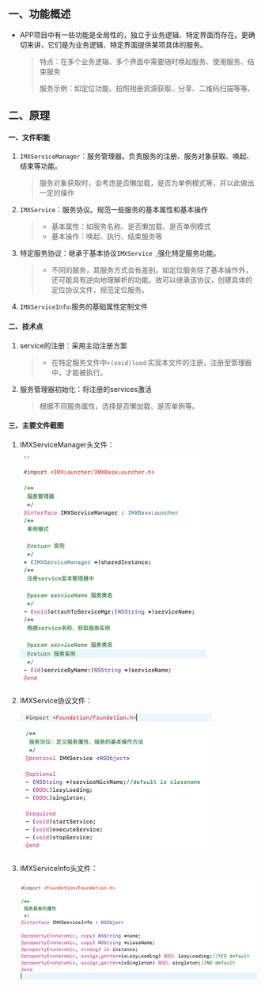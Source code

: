 ## 一、功能概述

* APP项目中有一些功能是全局性的，独立于业务逻辑、特定界面而存在。更确切来讲，它们是为业务逻辑、特定界面提供某项具体的服务。

	> 特点：在多个业务逻辑、多个界面中需要随时唤起服务、使用服务、结束服务
	>
	> 服务示例：如定位功能、拍照相册资源获取、分享、二维码扫描等等。

	
## 二、原理

#### 一、文件职能

1. `IMXServiceManager`：服务管理器。负责服务的注册、服务对象获取、唤起、结束等功能。
	> 服务对象获取时，会考虑是否懒加载，是否为单例模式等，并以此做出一定的操作

	
2. `IMXService`：服务协议。规范一些服务的基本属性和基本操作

	> * 基本属性：如服务名称、是否懒加载、是否单例模式
	> * 基本操作：唤起、执行、结束服务等
3. 特定服务协议：继承于基本协议`IMXService `,强化特定服务功能。

	> * 不同的服务，其服务方式会有差别。如定位服务除了基本操作外，还可能具有逆向地理解析的功能。故可以继承该协议，创建具体的定位协议文件，规范定位服务。

4. `IMXServiceInfo`:服务的基础属性定制文件


#### 二、技术点
1. service的注册：采用主动注册方案

	> * 在特定服务文件中`+(void)load`:实现本文件的注册，注册至管理器中，才能被执行。
	
2. 服务管理器初始化：将注册的services激活

	> 根据不同服务属性，选择是否懒加载、是否单例等。
	
#### 三、主要文件截图

1. IMXServiceManager头文件：

	![img](mgr.png)
	
2. IMXService协议文件：

	![img](servicePro.png)
	
3. IMXServiceInfo头文件：

	![img](serviceInfo.png)